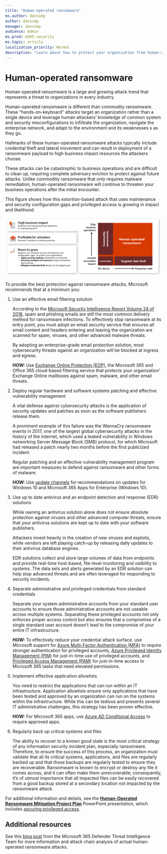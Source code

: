 ```yaml
---
title: "Human-operated ransomware"
ms.author: dansimp
author: dansimp
manager: dansimp
audience: Admin
ms.prod: m365-security
ms.topic: article
localization_priority: Normal
description: "Learn about how to protect your organization from human-operated ransomware."
---
```


# Human-operated ransomware

Human-operated ransomware is a large and growing attack trend that represents a threat to organizations in every industry.

Human-operated ransomware is different than commodity ransomware. These “hands-on-keyboard” attacks target an organization rather than a single device and leverage human attackers’ knowledge of common system and security misconfigurations to infiltrate the organization, navigate the enterprise network, and adapt to the environment and its weaknesses s as they go. 

Hallmarks of these human-operated ransomware attacks typically include credential theft and lateral movement and can result in deployment of a ransomware payload to high business impact resources the attackers choose.

These attacks can be catastrophic to business operations and are difficult to clean up, requiring complete adversary eviction to protect against future attacks. Unlike commodity ransomware that only requires malware remediation, human-operated ransomware will continue to threaten your business operations after the initial encounter. 

This figure shows how this extortion-based attack that uses maintenance and security configuration gaps and privileged access is growing in impact and likelihood.

![The impact and likelihood that human-operated ransomeware attacks will continue](media/ransomware-extortion-based-attack.png)

To provide the best protection against ransomware attacks, Microsoft recommends that at a minimum you:

1. Use an effective email filtering solution

   According to the [Microsoft Security Intelligence Report Volume 24 of 2018](https://clouddamcdnprodep.azureedge.net/gdc/gdc09FrGq/original), spam and phishing emails are still the most common delivery method for ransomware infections. To effectively stop ransomware at its entry point, you must adopt an email security service that ensures all email content and headers entering and leaving the organization are scanned for spam, viruses, and other advanced malware threats. 

   By adopting an enterprise-grade email protection solution, most cybersecurity threats against an organization will be blocked at ingress and egress.

   **HOW:** Use [Exchange Online Protection (EOP)](/microsoft-365/security/office-365-security/exchange-online-protection-overview), the Microsoft 365 and Office 365 cloud-based filtering service that protects your organization' Exchange Online mailboxes against spam, malware, and other email threats. 

2. Deploy regular hardware and software systems patching and effective vulnerability management

   A vital defense against cybersecurity attacks is the application of security updates and patches as soon as the software publishers release them. 

   A prominent example of this failure was the WannaCry ransomware events in 2017, one of the largest global cybersecurity attacks in the history of the internet, which used a leaked vulnerability in Windows networking Server Message Block (SMB) protocol, for which Microsoft had released a patch nearly two months before the first publicized incident. 

   Regular patching and an effective vulnerability management program are important measures to defend against ransomware and other forms of malware.

   **HOW:** Use [update channels](/microsoft-365/enterprise/deploy-update-channels-examples) for recommendations on updates for Windows 10 and Microsoft 365 Apps for Enterprise (Windows 10).

3. Use up to date antivirus and an endpoint detection and response (EDR) solutions

   While owning an antivirus solution alone does not ensure absolute protection against viruses and other advanced computer threats, ensure that your antivirus solutions are kept up to date with your software publishers. 

   Attackers invest heavily in the creation of new viruses and exploits, while vendors are left playing catch-up by releasing daily updates to their antivirus database engines. 

   EDR solutions collect and store large volumes of data from endpoints and provide real-time host-based, file-level monitoring and visibility to systems. The data sets and alerts generated by an EDR solution can help stop advanced threats and are often leveraged for responding to security incidents.

4. Separate administrative and privileged credentials from standard credentials

   Separate your system administrative accounts from your standard user accounts to ensure those administrative accounts are not useable across multiple systems. Separating these privileged accounts not only enforces proper access control but also ensures that a compromise of a single standard user account doesn’t lead to the compromise of your entire IT infrastructure. 

   **HOW:** To effectively reduce your credential attack surface, use Microsoft support for [Azure Multi-Factor Authentication (MFA)](/azure/active-directory/authentication/concept-mfa-howitworks) to require stronger authentication for privileged accounts, [Azure Privileged Identity Management (PIM)](/azure/active-directory/privileged-identity-management/) for just-in-time use of privileged accounts, and [Privileged Access Management (PAM)](/microsoft-365/compliance/privileged-access-management-solution-overview) for just-in-time access to Microsoft 365 tasks that need elevated permissions.

5. Implement effective application allowlists

   You need to restrict the applications that can run within an IT infrastructure. Application allowlists ensure only applications that have been tested and approved by an organization can run on the systems within the infrastructure. While this can be tedious and presents several IT administrative challenges, this strategy has been proven effective.

   **HOW:** For Microsoft 365 apps, use [Azure AD Conditional Access](/azure/active-directory/conditional-access/app-based-conditional-access) to require approved apps.

6. Regularly back up critical systems and files

   The ability to recover to a known good state is the most critical strategy of any information security incident plan, especially ransomware. Therefore, to ensure the success of this process, an organization must validate that all its critical systems, applications, and files are regularly backed up and that those backups are regularly tested to ensure they are recoverable. Ransomware is known to encrypt or destroy any file it comes across, and it can often make them unrecoverable; consequently, it’s of utmost importance that all impacted files can be easily recovered from a good backup stored at a secondary location not impacted by the ransomware attack.

For additional information and details, see the **[Human-Operated Ransomware Mitigation Project Plan](https://download.microsoft.com/download/7/5/1/751682ca-5aae-405b-afa0-e4832138e436/RansomwareRecommendations.pptx)** PowerPoint presentation, which includes [securing privileged access](https://aka.ms/spa).


## Additional resources

See this [blog post](https://www.microsoft.com/security/blog/2020/03/05/human-operated-ransomware-attacks-a-preventable-disaster/) from the Microsoft 365 Defender Threat Intelligence Team for more information and attack chain analysis of actual human-operated ransomware attacks.
